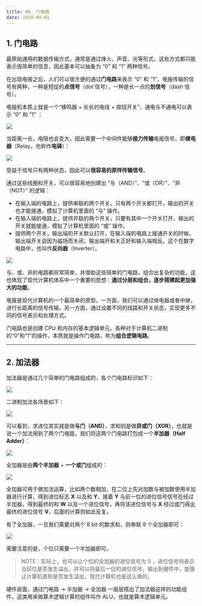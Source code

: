 ```yaml
---
title: 06. 门电路
date: 2020-09-01
---
```


## 1. 门电路

最原始通用的数据传输方式，通常是通过烽火、声音、光等形式，这些方式都只能表示很简单的信息，因此基本可以抽象为 “0” 和 “1” 两种信号。

在出现电报之后，人们可以很方便的通过**门电路**来表示 “0” 和 “1”，电报传输的信号有两种，一种是短促的**点信号**（dot 信号），一种是长一点的**划信号**（dash 信号）。

电报机本质上就是一个“蜂鸣器 + 长长的电线 + 按钮开关”，通电与不通电可以表示 “0” 和 “1” ：

![](https://static001.geekbang.org/resource/image/28/12/283742f3a72eba22f6b4ae97e21c4112.jpg)

当距离一长，电阻也会变大，因此需要一个中间件能够**接力传输**电报信号，即**继电器**（Relay，也称作**电驿**）：

![](https://static001.geekbang.org/resource/image/11/ea/1186a10341202ea36df27cba95f1cbea.jpg)

受益于信号只有两种状态，因此可以**很容易的原样传输信号**。

通过这些线圈和开关，可以很容易地创建出 “与（AND）”、“或（OR）”、“非（NOT）” 的逻辑：

- 在输入端的电路上，提供串联的两个开关，只有两个开关都打开，输出的开关也才能接通，模拟了计算机里面的 “与” 操作。
- 在输入端的电路上，提供并联的两个开关，只要有其中一个开关打开，输出的开关就能接通，模拟了计算机里面的 “或” 操作。
- 提供两个开关，输出端的开关默认打开，在输入端的电路上接通开关的时候，输出端开关会因为磁场而关闭，输出端开和关正好和输入端相反。这个在数字电路中，也叫作**反向器**（Inverter）。

![](https://static001.geekbang.org/resource/image/97/5e/977b09f3a334304c2861c6b420217b5e.jpg)

与、或、非的电路都非常简单，并借助这些简单的门电路，组合出复杂的功能，这也体现了现代计算机体系中一个重要的思想：**通过分层和组合，逐步搭建起更加强大的功能**。

电报是现代计算机的一个最简单的原型，一方面，我们可以通过继电器或者中继，进行长距离的信号传输。另一方面，通过设置不同的线路和开关状态，实现更多不同的信号表示和处理方式。

门电路也是创建 CPU 和内存的基本逻辑单元。各种对于计算机二进制的“0”和“1”的操作，本质就是操作门电路，称为**组合逻辑电路**。

---

## 2. 加法器

加法器是通过几个简单的门电路组成的，各个门电路标识如下：

![](https://static001.geekbang.org/resource/image/94/f6/94194480bcfd3b5366e4649ee80de4f6.jpg)

二进制加法各场景如下：

![](https://static001.geekbang.org/resource/image/18/d1/1854b98fcac2c6bf4949ac5e2247d9d1.jpg)

可以看到，求进位其实就是做**与门（AND）**，求和则是做**异或门（XOR）**，也就是说一个加法用到了两个门电路，我们将这两个门电路打包成一个**半加器（Half Adder）**：

![](https://static001.geekbang.org/resource/image/58/1e/5860fd8c4ace079b40e66b9568d2b81e.jpg)

全加器是由**两个半加器** + **一个或门**组成的：

![](https://static001.geekbang.org/resource/image/3f/2a/3f11f278ba8f24209a56fb3ee1ca9e2a.jpg)

全加器可用于做加法运算，比如两个数相加，在二位上先对加数与被加数使用半加器进行计算，得到进位标志 **X** 以及和 **Y**，接着 **Y** 与前一位的进位信号信号在经过半加器，得到最终的和 **W** 以及一个进位信号，再将该进位信号与 **X** 经过或门得出最终的进位信号 **V**，后面的计算则如此反复。

有了全加器，一旦我们需要对两个 8 bit 的数求和，则串联 8 个全加器即可：

![](https://static001.geekbang.org/resource/image/68/a1/68cd38910f526c149d232720b82b6ca1.jpeg)

需要注意的是，个位只需要一个半加器即可。

> NOTE：实际上，也可以让个位的全加器的进位信号为 0 ，进位信号则表示当前位是否发生溢出，并可以将最后一位的进位信号，输出到硬件中，能够让计算机直到是否发生溢出，现代计算机也是这么做的。

硬件层面，通过门电路 -> 半加器 -> 全加器 一层层搭出了加法器这样的功能组件，这类用来做算术逻辑计算的组件叫作 ALU，也就是算术逻辑单元。